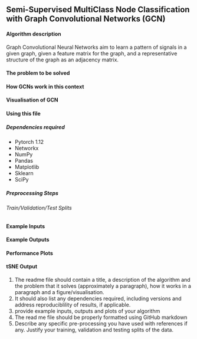 ## Semi-Supervised MultiClass Node Classification with Graph Convolutional Networks (GCN) 
#### Algorithm description 
Graph Convolutional Neural Networks aim to learn a pattern of signals in a given graph, given a feature matrix for the graph, and a representative structure of the graph as an adjacency matrix. 
#### The problem to be solved 

#### How GCNs work in this context

#### Visualisation of GCN 


#### Using this file 
##### Dependencies required
* Pytorch 1.12
* Networkx
* NumPy 
* Pandas
* Matplotlib
* Sklearn
* SciPy

##### Preprocessing Steps 
###### Train/Validation/Test Splits 
#### Example Inputs 

#### Example Outputs 


#### Performance Plots 

#### tSNE Output 


1. The readme file should contain a title, a description of the algorithm and the problem that it solves (approximately a paragraph), how it works in a paragraph and a figure/visualisation.
2. It should also list any dependencies required, including versions and address reproduciblility of results, if applicable.
3. provide example inputs, outputs and plots of your algorithm
4. The read me file should be properly formatted using GitHub markdown
5. Describe any specific pre-processing you have used with references if any. Justify your training, validation and testing splits of the data.

